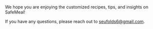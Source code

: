 We hope you are enjoying the customized recipes, tips, and insights on SafeMeal!

If you have any questions, please reach out to seufolds6@gmail.com.
